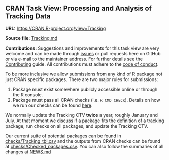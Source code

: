 ## CRAN Task View: Processing and Analysis of Tracking Data

**URL:** <https://CRAN.R-project.org/view=Tracking>

**Source file:** [Tracking.md](Tracking.md)

**Contributions:** Suggestions and improvements for this task view are very
welcome and can be made through
[issues](https://github.com/cran-task-views/Tracking/issues/new/choose) or pull
requests here on GitHub or via e-mail to the maintainer address. For further
details see the
[Contributing](https://github.com/cran-task-views/ctv/blob/main/Contributing.md)
guide. All contributions must adhere to the [code of
conduct](https://github.com/cran-task-views/ctv/blob/main/CodeOfConduct.md).

To be more inclusive we allow submissions from any kind of R package not just
CRAN specific packages. There are two major rules for submissions:

1. Package must exist somewhere publicly accessible online or through the R
   console.
2. Package must pass all CRAN checks (i.e. `R CMD CHECK`). Details on how we run
   our checks can be found [here](checks/).

We normally update the Tracking CTV **twice** a year, roughly January and
July. At that moment we discuss if a package fits the definition of a tracking
package, run checks on all packages, and update the Tracking CTV.

Our current suite of potential packages can be found in
[checks/Tracking_tbl.csv](checks/Tracking_tbl.csv) and the outputs from CRAN
checks can be found at
[checks/Checked_packages.csv](checks/Checked_packages.csv).  You can also follow
the summaries of all changes at [NEWS.md](NEWS.md)
